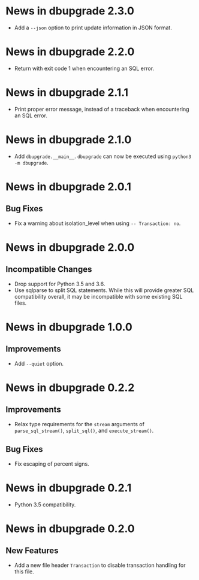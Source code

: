# News in dbupgrade 2.3.0

- Add a `--json` option to print update information in JSON format.

# News in dbupgrade 2.2.0

- Return with exit code 1 when encountering an SQL error.

# News in dbupgrade 2.1.1

- Print proper error message, instead of a traceback when encountering
  an SQL error.

# News in dbupgrade 2.1.0

- Add `dbupgrade.__main__`. `dbupgrade` can now be executed using
  `python3 -m dbupgrade`.

# News in dbupgrade 2.0.1

## Bug Fixes

- Fix a warning about isolation_level when using `-- Transaction: no`.

# News in dbupgrade 2.0.0

## Incompatible Changes

- Drop support for Python 3.5 and 3.6.
- Use sqlparse to split SQL statements. While this will provide greater
  SQL compatibility overall, it may be incompatible with some existing
  SQL files.

# News in dbupgrade 1.0.0

## Improvements

- Add `--quiet` option.

# News in dbupgrade 0.2.2

## Improvements

- Relax type requirements for the `stream` arguments of
  `parse_sql_stream()`, `split_sql()`, and `execute_stream()`.

## Bug Fixes

- Fix escaping of percent signs.

# News in dbupgrade 0.2.1

- Python 3.5 compatibility.

# News in dbupgrade 0.2.0

## New Features

- Add a new file header `Transaction` to disable transaction handling
  for this file.
